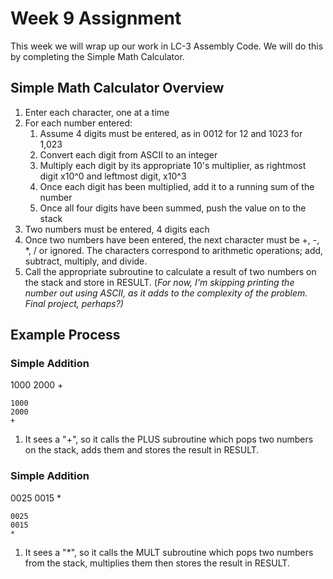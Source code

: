 # Week 9 Assignment
This week we will wrap up our work in LC-3 Assembly Code. We will do this by completing the Simple Math Calculator.

## Simple Math Calculator Overview
1. Enter each character, one at a time
1. For each number entered:
    1. Assume 4 digits must be entered, as in 0012 for 12 and 1023 for 1,023
    2. Convert each digit from ASCII to an integer
    3. Multiply each digit by its appropriate 10's multiplier, as rightmost digit x10^0 and leftmost digit, x10^3
    4. Once each digit has been multiplied, add it to a running sum of the number
    5. Once all four digits have been summed, push the value on to the stack
1. Two numbers must be entered, 4 digits each
2. Once two numbers have been entered, the next character must be +, -, *, / or ignored. The characters correspond to arithmetic operations; add, subtract, multiply, and divide. 
3. Call the appropriate subroutine to calculate a result of two numbers on the stack and store in RESULT. (*For now, I'm skipping printing the number out using ASCII, as it adds to the complexity of the problem. Final project, perhaps?)*

## Example Process
### Simple Addition
1000 2000 +
```
1000
2000
+
```
1. It sees a "+", so it calls the PLUS subroutine which pops two numbers on the stack, adds them and stores the result in RESULT. 

### Simple Addition
0025 0015 *
```
0025
0015
*
```
1. It sees a "*", so it calls the MULT subroutine which pops two numbers from the stack, multiplies them then stores the result in RESULT. 

